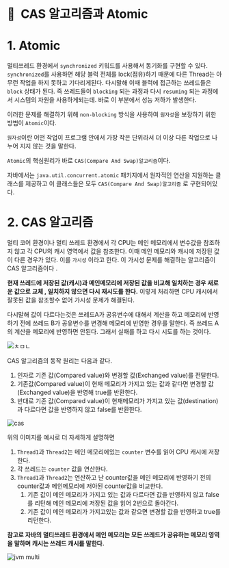 # **📌**  CAS 알고리즘과 Atomic

# 1. Atomic

멀티쓰레드 환경에서 `synchronized` 키워드를 사용해서 동기화를 구현할 수 있다. `synchronized`를 사용하면 해당 블럭 전체를 lock(점유)하기 때문에 다른 Thread는 아무런 작업을 하지 못하고 기다리게된다. 다시말해 이때 블럭에 접근하는 쓰레드들은 `block` 상태가 된다. 즉 쓰레드들이 `blocking` 되는 과정과 다시 `resuming` 되는 과정에서 시스템의 자원을 사용하게되는데. 바로 이 부분에서 성능 저하가 발생한다.

이러한 문제를 해결하기 위해 `non-blocking` 방식을 사용하여 `원자성`을 보장하기 위한 방법이 `Atomic`이다.

`원자성`이란 어떤 작업이 프로그램 안에서 가장 작은 단위라서 더 이상 다른 작업으로 나누어 지지 않는 것을 말한다.

`Atomic`의 핵심원리가 바로 `CAS(Compare And Swap)알고리즘`이다.

자바에서는 `java.util.concurrent.atomic` 패키지에서 원자적인 연산을 지원하는 클래스를 제공하고 이 클래스들은 모두 `CAS(Compare And Swap)알고리즘` 로 구현되어있다.

# 2. CAS 알고리즘

멀티 코어 환경이나 멀티 쓰레드 환경에서 각 CPU는 메인 메모리에서 변수값을 참조하지 않고 각 CPU의 캐시 영역에서 값을 참조한다. 이때 메인 메모리와 캐시에 저장된 값이 다른 경우가 있다.  이를 `가시성` 이라고 한다. 이 가시성 문제를 해결하는 알고리즘이 CAS 알고리즘이다 .

**현재 쓰레드에 저장된 값(캐시)과 메인메모리에 저장된 값을 비교해 일치하는 경우 새로운 값으로 교체 , 일치하지 않으면 다시 재시도를 한다.** 이렇게 처리하면 CPU 캐시에서 잘못된 값을 참조할수 없어 가시성 문제가 해결된다.

다시말해 값이 다르다는것은 쓰레드A가 공유변수에 대해서 계산을 하고 메모리에 반영하기 전에 쓰레드 B가 공유변수를 변경해 메모리에 반영한 경우를 말한다. 즉 쓰레드 A의 계산을 메모리에 반영하면 안된다. 그래서 실패를 하고 다시 시도를 하는 것이다.

![ㅊㅁㄴ](https://github.com/princenim/TIL/assets/59499600/75ef1587-b711-4711-a658-0b199c0925cd)

CAS 알고리즘의 동작 원리는 다음과 같다.

1. 인자로 기존 값(Compared value)와 변경할 값(Exchanged value)를 전달한다.
2. 기존값(Compared value)이 현재 메모리가 가지고 있는 값과 같다면 변경할 값(Exchanged value)을 반영해 true를 반환한다.
3. 반대로 기존 값(Compared value)이 현재메모리가 가지고 있는 값(destination)과 다르다면 값을 반영하지 않고 false를 반환한다.

![cas](https://github.com/princenim/TIL/assets/59499600/4a119b34-86d8-4b9d-a2d0-7f98696a510e)

위의 이미지를 예시로 더 자세하게 설명하면

1. `Thread1`과 `Thread2`는 메인 메모리에있는 `counter` 변수를 읽어 CPU 캐시에 저장한다.
2. 각 쓰레드는 `counter` 값을 연산한다.
3. `Thread1`과 `Thread2`는 연산하고 난 counter값을 메인 메모리에 반영하기 전의 counter값과 메인메모리에 저아된 counter값을 비교한다.
    1. 기존 값이 메인 메모리가 가지고 있는 값과 다르다면 값을 반영하지 않고 false를 리턴해 메인 메모리에 저장된 값을 읽어 2번으로 돌아간다.
    2. 기존 값이 메인 메모리가 가지고있는 값과 같으면 변경할 값을 반영하고 true를 리턴한다.


**참고로 자바의 멀티쓰레드 환경에서 메인 메모리는 모든 쓰레드가 공유하는 메모리 영역을 말하며 캐시는 쓰레드 캐시를 말한다.**

![jvm multi](https://github.com/princenim/TIL/assets/59499600/1d0cc29b-a213-44b6-96fc-021093ff92b9)